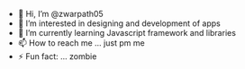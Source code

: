 - 👋 Hi, I’m @zwarpath05
- 👀 I’m interested in designing and development of apps
- 🌱 I’m currently learning Javascript framework and libraries
- 📫 How to reach me ... just pm me
- ⚡ Fun fact: ... zombie

<!---
zwarpath05/zwarpath05 is a ✨ special ✨ repository because its `README.md` (this file) appears on your GitHub profile.
You can click the Preview link to take a look at your changes.
--->
